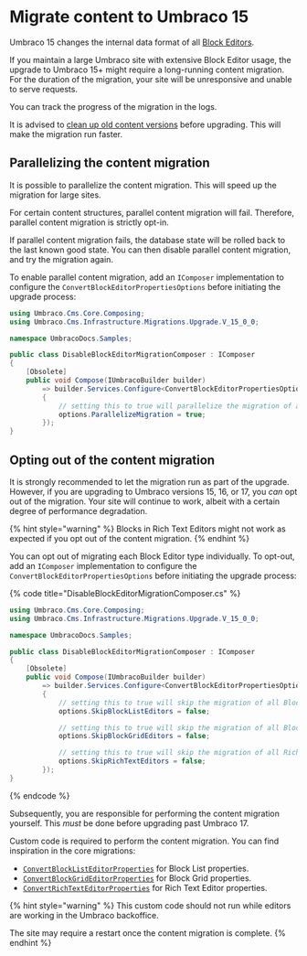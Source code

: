 ﻿---
description: >-
  This article will help you migrate content to Umbraco 15, and outline options to skip this content migration
---

# Migrate content to Umbraco 15

Umbraco 15 changes the internal data format of all [Block Editors](../../../../fundamentals/backoffice/property-editors/built-in-umbraco-property-editors/block-editor/README.md).

If you maintain a large Umbraco site with extensive Block Editor usage, the upgrade to Umbraco 15+ might require a long-running content migration. For the duration of the migration, your site will be unresponsive and unable to serve requests.

You can track the progress of the migration in the logs.

It is advised to [clean up old content versions](../../../../fundamentals/data/content-version-cleanup.md) before upgrading. This will make the migration run faster.

## Parallelizing the content migration

It is possible to parallelize the content migration. This will speed up the migration for large sites.

For certain content structures, parallel content migration will fail. Therefore, parallel content migration is strictly opt-in.

If parallel content migration fails, the database state will be rolled back to the last known good state. You can then disable parallel content migration, and try the migration again.

To enable parallel content migration, add an `IComposer` implementation to configure the `ConvertBlockEditorPropertiesOptions` before initiating the upgrade process:

```csharp
using Umbraco.Cms.Core.Composing;
using Umbraco.Cms.Infrastructure.Migrations.Upgrade.V_15_0_0;

namespace UmbracoDocs.Samples;

public class DisableBlockEditorMigrationComposer : IComposer
{
    [Obsolete]
    public void Compose(IUmbracoBuilder builder)
        => builder.Services.Configure<ConvertBlockEditorPropertiesOptions>(options =>
        {
            // setting this to true will parallelize the migration of all Block Editors
            options.ParallelizeMigration = true;
        });
}
```

## Opting out of the content migration

It is strongly recommended to let the migration run as part of the upgrade. However, if you are upgrading to Umbraco versions 15, 16, or 17, you _can_ opt out of the migration. Your site will continue to work, albeit with a certain degree of performance degradation.

{% hint style="warning" %}
Blocks in Rich Text Editors might not work as expected if you opt out of the content migration.
{% endhint %}

You can opt out of migrating each Block Editor type individually. To opt-out, add an `IComposer` implementation to configure the `ConvertBlockEditorPropertiesOptions` before initiating the upgrade process:

{% code title="DisableBlockEditorMigrationComposer.cs" %}

```csharp
using Umbraco.Cms.Core.Composing;
using Umbraco.Cms.Infrastructure.Migrations.Upgrade.V_15_0_0;

namespace UmbracoDocs.Samples;

public class DisableBlockEditorMigrationComposer : IComposer
{
    [Obsolete]
    public void Compose(IUmbracoBuilder builder)
        => builder.Services.Configure<ConvertBlockEditorPropertiesOptions>(options =>
        {
            // setting this to true will skip the migration of all Block List properties
            options.SkipBlockListEditors = false;

            // setting this to true will skip the migration of all Block Grid properties
            options.SkipBlockGridEditors = false;

            // setting this to true will skip the migration of all Rich Text Editor properties
            options.SkipRichTextEditors = false;
        });
}
```

{% endcode %}

Subsequently, you are responsible for performing the content migration yourself. This _must_ be done before upgrading past Umbraco 17.

Custom code is required to perform the content migration. You can find inspiration in the core migrations:

- [`ConvertBlockListEditorProperties`](https://github.com/umbraco/Umbraco-CMS/blob/contrib/src/Umbraco.Infrastructure/Migrations/Upgrade/V_15_0_0/ConvertBlockListEditorProperties.cs) for Block List properties.
- [`ConvertBlockGridEditorProperties`](https://github.com/umbraco/Umbraco-CMS/blob/contrib/src/Umbraco.Infrastructure/Migrations/Upgrade/V_15_0_0/ConvertBlockGridEditorProperties.cs) for Block Grid properties.
- [`ConvertRichTextEditorProperties`](https://github.com/umbraco/Umbraco-CMS/blob/contrib/src/Umbraco.Infrastructure/Migrations/Upgrade/V_15_0_0/ConvertRichTextEditorProperties.cs) for Rich Text Editor properties.

{% hint style="warning" %}
This custom code should not run while editors are working in the Umbraco backoffice.

The site may require a restart once the content migration is complete.
{% endhint %}
